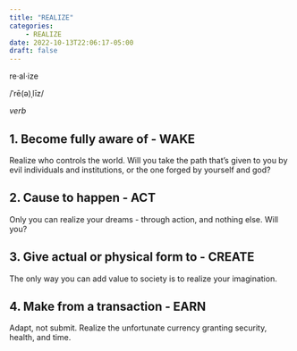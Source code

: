 ```yaml
---
title: "REALIZE"
categories:
    - REALIZE
date: 2022-10-13T22:06:17-05:00
draft: false
---
```

re·al·ize

/ˈrē(ə)ˌlīz/

*verb*

## 1. Become fully aware of - WAKE

Realize who controls the world. Will you take the path that’s given to you by evil individuals and institutions, or the one forged by yourself and god?

## 2. Cause to happen - ACT

Only you can realize your dreams - through action, and nothing else. Will you?

## 3. Give actual or physical form to - CREATE

The only way you can add value to society is to realize your imagination.

## 4. Make from a transaction - EARN

Adapt, not submit. Realize the unfortunate currency granting security, health, and time.
